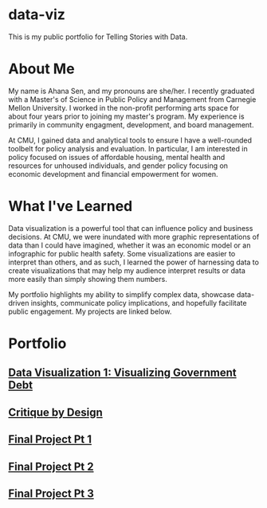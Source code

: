 # data-viz
This is my public portfolio for Telling Stories with Data.

# About Me
My name is Ahana Sen, and my pronouns are she/her. I recently graduated with a Master's of Science in Public Policy and Management from Carnegie Mellon University. I worked in the non-profit performing arts space for about four years prior to joining my master's program. My experience is primarily in community engagment, development, and board management. 

At CMU, I gained data and analytical tools to ensure I have a well-rounded toolbelt for policy analysis and evaluation. In particular, I am interested in policy focused on issues of affordable housing, mental health and resources for unhoused individuals, and gender policy focusing on economic development and financial empowerment for women.  

# What I've Learned
Data visualization is a powerful tool that can influence policy and business decisions. At CMU, we were inundated with more graphic representations of data than I could have imagined, whether it was an economic model or an infographic for public health safety. Some visualizations are easier to interpret than others, and as such, I learned the power of harnessing data to create visualizations that may help my audience interpret results or data more easily than simply showing them numbers.

My portfolio highlights my ability to simplify complex data, showcase data-driven insights, communicate policy implications, and hopefully facilitate public engagement. My projects are linked below. 

# Portfolio
## [Data Visualization 1: Visualizing Government Debt](https://amsen94.github.io/data-viz/dataviz1.html)
## [Critique by Design](https://amsen94.github.io/data-viz/critique_by_design.html)
## [Final Project Pt 1](https://amsen94.github.io/data-viz/project_pt1.html)
## [Final Project Pt 2](https://amsen94.github.io/data-viz/project_pt2.html)
## [Final Project Pt 3](https://amsen94.github.io/data-viz/project_pt3.html)
